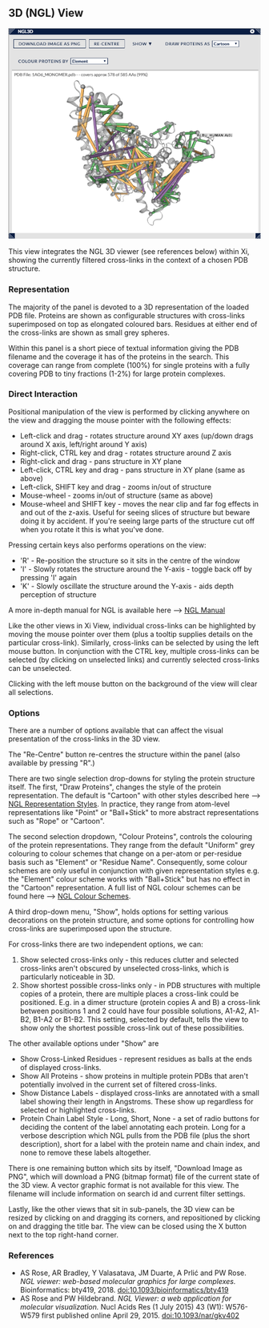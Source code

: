 ## 3D (NGL) View ##

![3D View](../../img/3d.png)

This view integrates the NGL 3D viewer (see references below) within Xi, showing the currently filtered cross-links in the context of a chosen PDB structure.

### Representation ###

The majority of the panel is devoted to a 3D representation of the loaded PDB file. Proteins are shown as configurable structures with cross-links superimposed on top as elongated coloured bars. Residues at either end of the cross-links are shown as small grey spheres.

Within this panel is a short piece of textual information giving the PDB filename and the coverage it has of the proteins in the search. This coverage can range from complete (100%) for single proteins with a fully covering PDB to tiny fractions (1-2%) for large protein complexes.

### Direct Interaction ###

Positional manipulation of the view is performed by clicking anywhere on the view and dragging the mouse pointer with the following effects:

* Left-click and drag - rotates structure around XY axes (up/down drags around X axis, left/right around Y axis)
* Right-click, CTRL key and drag - rotates structure around Z axis
* Right-click and drag - pans structure in XY plane
* Left-click, CTRL key and drag - pans structure in XY plane (same as above)
* Left-click, SHIFT key and drag - zooms in/out of structure
* Mouse-wheel - zooms in/out of structure (same as above)
* Mouse-wheel and SHIFT key - moves the near clip and far fog effects in and out of the z-axis. Useful for seeing slices of structure but beware doing it by accident. If you're seeing large parts of the structure cut off when you rotate it this is what you've done.

Pressing certain keys also performs operations on the view:

* 'R' - Re-position the structure so it sits in the centre of the window
* 'I' - Slowly rotates the structure around the Y-axis - toggle back off by pressing 'I' again
* 'K' - Slowly oscillate the structure around the Y-axis - aids depth perception of structure

A more in-depth manual for NGL is available here --> [NGL Manual](http://nglviewer.org/ngl/api/manual/index.html "http://nglviewer.org/ngl/api/manual/index.html")

Like the other views in Xi View, individual cross-links can be highlighted by moving the mouse pointer over them (plus a tooltip supplies details on the particular cross-link). Similarly, cross-links can be selected by using the left mouse button. In conjunction with the CTRL key, multiple cross-links can be selected (by clicking on unselected links) and currently selected cross-links can be unselected.

Clicking with the left mouse button on the background of the view will clear all selections.

### Options ###

There are a number of options available that can affect the visual presentation of the cross-links in the 3D view.

The "Re-Centre" button re-centres the structure within the panel (also available by pressing "R".)

There are two single selection drop-downs for styling the protein structure itself. The first, "Draw Proteins", changes the style of the protein representation. The default is "Cartoon" with other styles described here --> [NGL Representation Styles]("http://nglviewer.org/ngl/api/manual/molecular-representations.html"). In practice, they range from atom-level representations like "Point" or "Ball+Stick" to more abstract representations such as "Rope" or "Cartoon".

The second selection dropdown, "Colour Proteins", controls the colouring of the protein representations. They range from the default "Uniform" grey colouring to colour schemes that change on a per-atom or per-residue basis such as "Element" or "Residue Name". Consequently, some colour schemes are only useful in conjunction with given representation styles e.g. the "Element" colour scheme works with "Ball+Stick" but has no effect in the "Cartoon" representation. A full list of NGL colour schemes can be found here --> [NGL Colour Schemes]("http://nglviewer.org/ngl/api/manual/coloring.html").

A third drop-down menu, "Show", holds options for setting various decorations on the protein structure, and some options for controlling how cross-links are superimposed upon the structure.

For cross-links there are two independent options, we can:

1. Show selected cross-links only - this reduces clutter and selected cross-links aren't obscured by unselected cross-links, which is particularly noticeable in 3D.
2. Show shortest possible cross-links only - in PDB structures with multiple copies of a protein, there are multiple places a cross-link could be positioned. E.g. in a dimer structure (protein copies A and B) a cross-link between positions 1 and 2 could have four possible solutions, A1-A2, A1-B2, B1-A2 or B1-B2. This setting, selected by default, tells the view to show only the shortest possible cross-link out of these possibilities.

The other available options under "Show" are

* Show Cross-Linked Residues - represent residues as balls at the ends of displayed cross-links.
* Show All Proteins - show proteins in multiple protein PDBs that aren't potentially involved in the current set of filtered cross-links. 
* Show Distance Labels - displayed cross-links are annotated with a small label showing their length in Angstroms. These show up regardless for selected or highlighted cross-links.
* Protein Chain Label Style - Long, Short, None - a set of radio buttons for deciding the content of the label annotating each protein. Long for a verbose description which NGL pulls from the PDB file (plus the short description), short for a label with the protein name and chain index, and none to remove these labels altogether.

There is one remaining button which sits by itself, "Download Image as PNG", which will download a PNG (bitmap format) file of the current state of the 3D view. A vector graphic format is not available for this view. The filename will include information on search id and current filter settings.

Lastly, like the other views that sit in sub-panels, the 3D view can be resized by clicking on and dragging its corners, and repositioned by clicking on and dragging the title bar. The view can be closed using the X button next to the top right-hand corner.

### References ###

* AS Rose, AR Bradley, Y Valasatava, JM Duarte, A Prlić and PW Rose. _NGL viewer: web-based molecular graphics for large complexes._ Bioinformatics: bty419, 2018. [doi:10.1093/bioinformatics/bty419](http://dx.doi.org/10.1093/bioinformatics/bty419)
* AS Rose and PW Hildebrand. _NGL Viewer: a web application for molecular visualization._ Nucl Acids Res (1 July 2015) 43 (W1): W576-W579 first published online April 29, 2015. [doi:10.1093/nar/gkv402](https://doi.org/10.1093/nar/gkv402)


